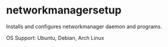 # networkmanagersetup

Installs and configures networkmanager daemon and programs.

OS Support: Ubuntu, Debian, Arch Linux
